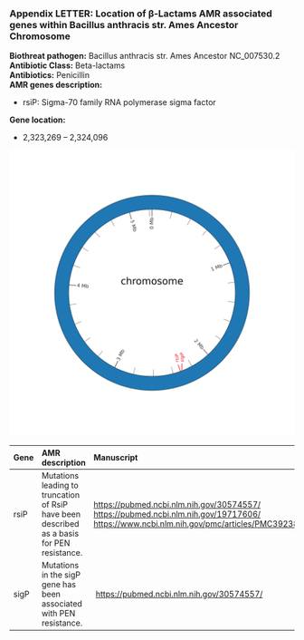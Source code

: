 ### Appendix LETTER: Location of β-Lactams AMR associated genes within Bacillus anthracis str. Ames Ancestor Chromosome

**Biothreat pathogen:** Bacillus anthracis str. Ames Ancestor NC_007530.2  
**Antibiotic Class:** Beta-lactams  
**Antibiotics:** Penicillin  
**AMR genes description:**  
- rsiP: Sigma-70 family RNA polymerase sigma factor
  
**Gene location:**                      
- 2,323,269 – 2,324,096

![Chromosomal location](beta-lactams.png)

| Gene | AMR description | Manuscript |
| :------ | :------ | :------ |
| rsiP | Mutations leading to truncation of RsiP have been described as a basis for PEN resistance. | https://pubmed.ncbi.nlm.nih.gov/30574557/ https://pubmed.ncbi.nlm.nih.gov/19717606/ https://www.ncbi.nlm.nih.gov/pmc/articles/PMC3923885/ |
| sigP | Mutations in the sigP gene has been associated with PEN resistance. |  https://pubmed.ncbi.nlm.nih.gov/30574557/ |
<div style="page-break-after: always;"></div>

